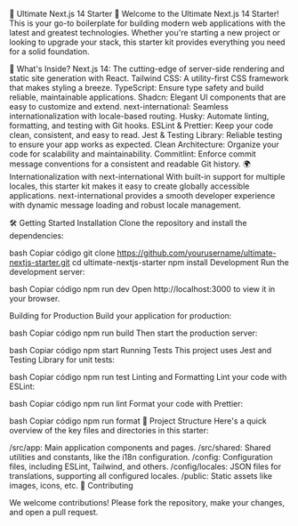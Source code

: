 🌟 Ultimate Next.js 14 Starter 🌟
Welcome to the Ultimate Next.js 14 Starter! This is your go-to boilerplate for building modern web applications with the latest and greatest technologies. Whether you're starting a new project or looking to upgrade your stack, this starter kit provides everything you need for a solid foundation.

🚀 What's Inside?
Next.js 14: The cutting-edge of server-side rendering and static site generation with React.
Tailwind CSS: A utility-first CSS framework that makes styling a breeze.
TypeScript: Ensure type safety and build reliable, maintainable applications.
Shadcn: Elegant UI components that are easy to customize and extend.
next-international: Seamless internationalization with locale-based routing.
Husky: Automate linting, formatting, and testing with Git hooks.
ESLint & Prettier: Keep your code clean, consistent, and easy to read.
Jest & Testing Library: Reliable testing to ensure your app works as expected.
Clean Architecture: Organize your code for scalability and maintainability.
Commitlint: Enforce commit message conventions for a consistent and readable Git history.
🌍 Internationalization with next-international
With built-in support for multiple locales, this starter kit makes it easy to create globally accessible applications. next-international provides a smooth developer experience with dynamic message loading and robust locale management.

🛠️ Getting Started
Installation
Clone the repository and install the dependencies:

bash
Copiar código
git clone https://github.com/yourusername/ultimate-nextjs-starter.git
cd ultimate-nextjs-starter
npm install
Development
Run the development server:

bash
Copiar código
npm run dev
Open http://localhost:3000 to view it in your browser.

Building for Production
Build your application for production:

bash
Copiar código
npm run build
Then start the production server:

bash
Copiar código
npm start
Running Tests
This project uses Jest and Testing Library for unit tests:

bash
Copiar código
npm run test
Linting and Formatting
Lint your code with ESLint:

bash
Copiar código
npm run lint
Format your code with Prettier:

bash
Copiar código
npm run format
📁 Project Structure
Here's a quick overview of the key files and directories in this starter:

/src/app: Main application components and pages.
/src/shared: Shared utilities and constants, like the i18n configuration.
/config: Configuration files, including ESLint, Tailwind, and others.
/config/locales: JSON files for translations, supporting all configured locales.
/public: Static assets like images, icons, etc.
🤝 Contributing

We welcome contributions! Please fork the repository, make your changes, and open a pull request.